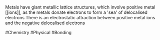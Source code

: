 Metals have giant metallic lattice structures, which involve positive metal [[ions]], as the metals donate electrons to form a 'sea' of delocalised electrons
There is an electrostatic attraction between positive metal ions and the negative delocalised electrons

#Chemistry #Physical #Bonding 
